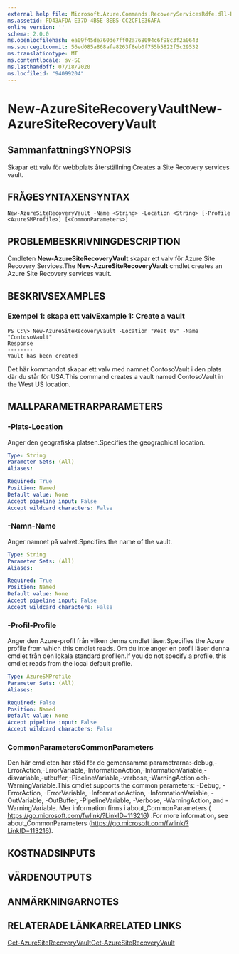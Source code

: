 ```yaml
---
external help file: Microsoft.Azure.Commands.RecoveryServicesRdfe.dll-Help.xml
ms.assetid: FD43AFDA-E37D-4B5E-8EB5-CC2CF1E36AFA
online version: ''
schema: 2.0.0
ms.openlocfilehash: ea09f45de760de7ff02a768094c6f98c3f2a0643
ms.sourcegitcommit: 56ed085a868afa8263f8eb0f755b5822f5c29532
ms.translationtype: MT
ms.contentlocale: sv-SE
ms.lasthandoff: 07/18/2020
ms.locfileid: "94099204"
---
```

# <span data-ttu-id="514a4-101">New-AzureSiteRecoveryVault</span><span class="sxs-lookup"><span data-stu-id="514a4-101">New-AzureSiteRecoveryVault</span></span>

## <span data-ttu-id="514a4-102">Sammanfattning</span><span class="sxs-lookup"><span data-stu-id="514a4-102">SYNOPSIS</span></span>
<span data-ttu-id="514a4-103">Skapar ett valv för webbplats återställning.</span><span class="sxs-lookup"><span data-stu-id="514a4-103">Creates a Site Recovery services vault.</span></span>

## <span data-ttu-id="514a4-104">FRÅGESYNTAXEN</span><span class="sxs-lookup"><span data-stu-id="514a4-104">SYNTAX</span></span>

```
New-AzureSiteRecoveryVault -Name <String> -Location <String> [-Profile <AzureSMProfile>] [<CommonParameters>]
```

## <span data-ttu-id="514a4-105">PROBLEMBESKRIVNING</span><span class="sxs-lookup"><span data-stu-id="514a4-105">DESCRIPTION</span></span>
<span data-ttu-id="514a4-106">Cmdleten **New-AzureSiteRecoveryVault** skapar ett valv för Azure Site Recovery Services.</span><span class="sxs-lookup"><span data-stu-id="514a4-106">The **New-AzureSiteRecoveryVault** cmdlet creates an Azure Site Recovery services vault.</span></span>

## <span data-ttu-id="514a4-107">BESKRIVS</span><span class="sxs-lookup"><span data-stu-id="514a4-107">EXAMPLES</span></span>

### <span data-ttu-id="514a4-108">Exempel 1: skapa ett valv</span><span class="sxs-lookup"><span data-stu-id="514a4-108">Example 1: Create a vault</span></span>
```
PS C:\> New-AzureSiteRecoveryVault -Location "West US" -Name "ContosoVault" 
Response
--------
Vault has been created
```

<span data-ttu-id="514a4-109">Det här kommandot skapar ett valv med namnet ContosoVault i den plats där du står för USA.</span><span class="sxs-lookup"><span data-stu-id="514a4-109">This command creates a vault named ContosoVault in the West US location.</span></span>

## <span data-ttu-id="514a4-110">MALLPARAMETRAR</span><span class="sxs-lookup"><span data-stu-id="514a4-110">PARAMETERS</span></span>

### <span data-ttu-id="514a4-111">-Plats</span><span class="sxs-lookup"><span data-stu-id="514a4-111">-Location</span></span>
<span data-ttu-id="514a4-112">Anger den geografiska platsen.</span><span class="sxs-lookup"><span data-stu-id="514a4-112">Specifies the geographical location.</span></span>

```yaml
Type: String
Parameter Sets: (All)
Aliases: 

Required: True
Position: Named
Default value: None
Accept pipeline input: False
Accept wildcard characters: False
```

### <span data-ttu-id="514a4-113">-Namn</span><span class="sxs-lookup"><span data-stu-id="514a4-113">-Name</span></span>
<span data-ttu-id="514a4-114">Anger namnet på valvet.</span><span class="sxs-lookup"><span data-stu-id="514a4-114">Specifies the name of the vault.</span></span>

```yaml
Type: String
Parameter Sets: (All)
Aliases: 

Required: True
Position: Named
Default value: None
Accept pipeline input: False
Accept wildcard characters: False
```

### <span data-ttu-id="514a4-115">-Profil</span><span class="sxs-lookup"><span data-stu-id="514a4-115">-Profile</span></span>
<span data-ttu-id="514a4-116">Anger den Azure-profil från vilken denna cmdlet läser.</span><span class="sxs-lookup"><span data-stu-id="514a4-116">Specifies the Azure profile from which this cmdlet reads.</span></span>
<span data-ttu-id="514a4-117">Om du inte anger en profil läser denna cmdlet från den lokala standard profilen.</span><span class="sxs-lookup"><span data-stu-id="514a4-117">If you do not specify a profile, this cmdlet reads from the local default profile.</span></span>

```yaml
Type: AzureSMProfile
Parameter Sets: (All)
Aliases: 

Required: False
Position: Named
Default value: None
Accept pipeline input: False
Accept wildcard characters: False
```

### <span data-ttu-id="514a4-118">CommonParameters</span><span class="sxs-lookup"><span data-stu-id="514a4-118">CommonParameters</span></span>
<span data-ttu-id="514a4-119">Den här cmdleten har stöd för de gemensamma parametrarna:-debug,-ErrorAction,-ErrorVariable,-InformationAction,-InformationVariable,-disvariable,-utbuffer,-PipelineVariable,-verbose,-WarningAction och-WarningVariable.</span><span class="sxs-lookup"><span data-stu-id="514a4-119">This cmdlet supports the common parameters: -Debug, -ErrorAction, -ErrorVariable, -InformationAction, -InformationVariable, -OutVariable, -OutBuffer, -PipelineVariable, -Verbose, -WarningAction, and -WarningVariable.</span></span> <span data-ttu-id="514a4-120">Mer information finns i about_CommonParameters ( https://go.microsoft.com/fwlink/?LinkID=113216) .</span><span class="sxs-lookup"><span data-stu-id="514a4-120">For more information, see about_CommonParameters (https://go.microsoft.com/fwlink/?LinkID=113216).</span></span>

## <span data-ttu-id="514a4-121">KOSTNADS</span><span class="sxs-lookup"><span data-stu-id="514a4-121">INPUTS</span></span>

## <span data-ttu-id="514a4-122">VÄRDEN</span><span class="sxs-lookup"><span data-stu-id="514a4-122">OUTPUTS</span></span>

## <span data-ttu-id="514a4-123">ANMÄRKNINGAR</span><span class="sxs-lookup"><span data-stu-id="514a4-123">NOTES</span></span>

## <span data-ttu-id="514a4-124">RELATERADE LÄNKAR</span><span class="sxs-lookup"><span data-stu-id="514a4-124">RELATED LINKS</span></span>

[<span data-ttu-id="514a4-125">Get-AzureSiteRecoveryVault</span><span class="sxs-lookup"><span data-stu-id="514a4-125">Get-AzureSiteRecoveryVault</span></span>](./Get-AzureSiteRecoveryVault.md)


